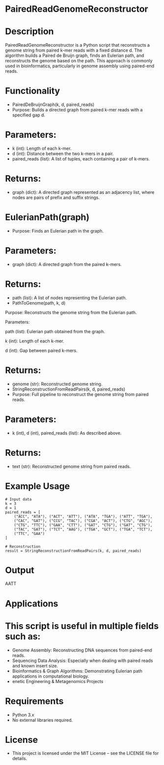 # PairedReadGenomeReconstructor

# Description

PairedReadGenomeReconstructor is a Python script that reconstructs a genome string from paired k-mer reads with a fixed distance d. The algorithm builds a Paired de Bruijn graph, finds an Eulerian path, and reconstructs the genome based on the path. This approach is commonly used in bioinformatics, particularly in genome assembly using paired-end reads.

# Functionality
* PairedDeBruijnGraph(k, d, paired_reads)
* Purpose: Builds a directed graph from paired k-mer reads with a specified gap d.
# Parameters:
* k (int): Length of each k-mer.
* d (int): Distance between the two k-mers in a pair.
* paired_reads (list): A list of tuples, each containing a pair of k-mers.
# Returns:
* graph (dict): A directed graph represented as an adjacency list, where nodes are pairs of prefix and suffix strings.
  
# EulerianPath(graph)
* Purpose: Finds an Eulerian path in the graph.
# Parameters:
* graph (dict): A directed graph from the paired k-mers.
# Returns:
* path (list): A list of nodes representing the Eulerian path.
* PathToGenome(path, k, d)

Purpose: Reconstructs the genome string from the Eulerian path.

Parameters:

path (list): Eulerian path obtained from the graph.

k (int): Length of each k-mer.

d (int): Gap between paired k-mers.

# Returns:
* genome (str): Reconstructed genome string.
* StringReconstructionFromReadPairs(k, d, paired_reads)
* Purpose: Full pipeline to reconstruct the genome string from paired reads.
# Parameters:
* k (int), d (int), paired_reads (list): As described above.
# Returns:
* text (str): Reconstructed genome string from paired reads.



# Example Usage

```
# Input data
k = 3
d = 1
paired_reads = [
    ("ACC", "ATA"), ("ACT", "ATT"), ("ATA", "TGA"), ("ATT", "TGA"),
    ("CAC", "GAT"), ("CCG", "TAC"), ("CGA", "ACT"), ("CTG", "AGC"),
    ("CTG", "TTC"), ("GAA", "CTT"), ("GAT", "CTG"), ("GAT", "CTG"),
    ("TAC", "GAT"), ("TCT", "AAG"), ("TGA", "GCT"), ("TGA", "TCT"),
    ("TTC", "GAA")
]

# Reconstruction
result = StringReconstructionFromReadPairs(k, d, paired_reads)
```

# Output
AATT

# Applications

# This script is useful in multiple fields such as:
* Genome Assembly: Reconstructing DNA sequences from paired-end reads.
* Sequencing Data Analysis: Especially when dealing with paired reads and known insert size.
* Bioinformatics & Graph Algorithms: Demonstrating Eulerian path applications in computational biology.
* enetic Engineering & Metagenomics Projects

# Requirements

* Python 3.x
* No external libraries required.

# License
* This project is licensed under the MIT License – see the LICENSE file for details.

